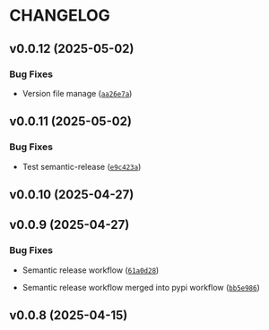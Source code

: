 # CHANGELOG


## v0.0.12 (2025-05-02)

### Bug Fixes

- Version file manage
  ([`aa26e7a`](https://github.com/yunks128/slim-cli/commit/aa26e7aadf66e584c3fb4ec0f1fb8012b4988ae7))


## v0.0.11 (2025-05-02)

### Bug Fixes

- Test semantic-release
  ([`e9c423a`](https://github.com/yunks128/slim-cli/commit/e9c423a9ecaa6432d8e5e0885ad355de4dc8e99b))


## v0.0.10 (2025-04-27)


## v0.0.9 (2025-04-27)

### Bug Fixes

- Semantic release workflow
  ([`61a0d28`](https://github.com/yunks128/slim-cli/commit/61a0d28ff648ac73d0c37ce4f59f873d596d6e45))

- Semantic release workflow merged into pypi workflow
  ([`bb5e986`](https://github.com/yunks128/slim-cli/commit/bb5e986dfa6da1a12f997fabd0cecb99cf04f5bc))


## v0.0.8 (2025-04-15)
